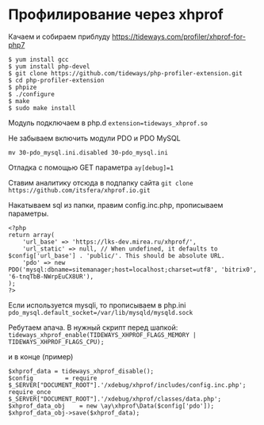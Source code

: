 # Профилирование через xhprof

Качаем и собираем приблуду https://tideways.com/profiler/xhprof-for-php7
```
$ yum install gcc
$ yum install php-devel
$ git clone https://github.com/tideways/php-profiler-extension.git
$ cd php-profiler-extension
$ phpize
$ ./configure
$ make
$ sudo make install
```

Модуль подключаем в php.d
```extension=tideways_xhprof.so```

Не забываем включить модули PDO и PDO MySQL
```mv 20-pdo.ini.disabled 20-pdo.ini
mv 30-pdo_mysql.ini.disabled 30-pdo_mysql.ini
```

Отладка с помощью GET параметра
```ay[debug]=1```

Ставим аналитику отсюда в подпапку сайта
```git clone https://github.com/itsfera/xhprof.io.git```

Накатываем sql из папки, правим config.inc.php, прописываем параметры.
```
<?php
return array(
	'url_base' => 'https://lks-dev.mirea.ru/xhprof/',
	'url_static' => null, // When undefined, it defaults to $config['url_base'] . 'public/'. This should be absolute URL.
	'pdo' => new PDO('mysql:dbname=sitemanager;host=localhost;charset=utf8', 'bitrix0', '6-tnqTbB-NWrpEuCX8UR'),
);
?>
```

Если используется mysqli, то прописываем в php.ini
```pdo_mysql.default_socket=/var/lib/mysqld/mysqld.sock```

Ребутаем апача. В нужный скрипт перед шапкой:
```tideways_xhprof_enable(TIDEWAYS_XHPROF_FLAGS_MEMORY | TIDEWAYS_XHPROF_FLAGS_CPU);```

и в конце (пример)

```
$xhprof_data = tideways_xhprof_disable();
$config			= require $_SERVER["DOCUMENT_ROOT"].'/xdebug/xhprof/includes/config.inc.php';
require_once $_SERVER["DOCUMENT_ROOT"].'/xdebug/xhprof/classes/data.php';
$xhprof_data_obj	= new \ay\xhprof\Data($config['pdo']);
$xhprof_data_obj->save($xhprof_data);
```

